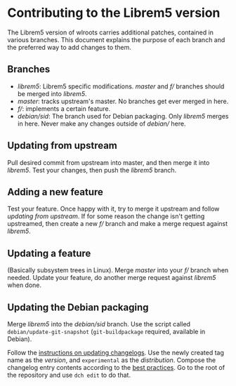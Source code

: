 Contributing to the Librem5 version
===================================

The Librem5 version of wlroots carries additional patches, contained in various branches. This document explains the purpose of each branch and the preferred way to add changes to them.

Branches
--------

* *librem5*: Librem5 specific modifications. *master* and *f/<feature>* branches should be merged into *librem5*.
* *master*: tracks upstream's master. No branches get ever merged in here.
* *f/<feature>*: implements a certain feature.
* *debian/sid*: The branch used for Debian packaging. Only *librem5* merges in here. Never make any changes outside of *debian/* here.

Updating from upstream
----------------------

Pull desired commit from upstream into master, and then merge it into *librem5*. Test your changes, then push the *librem5* branch.

Adding a new feature
--------------------

Test your feature. Once happy with it, try to merge it upstream and follow *updating from upstream*. If for some reason the change isn't getting upstreamed, then create a new *f/<feature>* branch and make a merge request against *librem5*.

Updating a feature
------------------

(Basically subsystem trees in Linux). Merge *master* into your *f/* branch when needed. Update your feature, do another merge request against *librem5* when done.

Updating the Debian packaging
-----------------------------

Merge *librem5* into the *debian/sid* branch. Use the script called `debian/update-git-snapshot` (`git-buildpackage` required, available in Debian).

Follow the [instructions on updating changelogs](https://www.debian.org/doc/debian-policy/ch-source.html#debian-changelog-debian-changelog). Use the newly created tag name as the *version*, and `experimental` as the *distribution*. Compose the changelog entry contents according to the [best practices](https://www.debian.org/doc/manuals/developers-reference/ch06.en.html#bpp-debian-changelog). Go to the root of the repository and use `dch edit` to do that.

